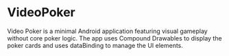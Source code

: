 # VideoPoker

Video Poker is a minimal Android application featuring visual gameplay without core poker logic. The app uses Compound Drawables to display the poker cards and uses dataBinding to manage the UI elements.

